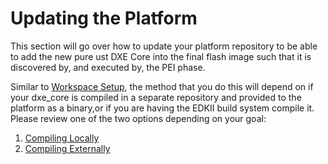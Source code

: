 # Updating the Platform

This section will go over how to update your platform repository to be able to add the new pure 
ust DXE Core into the final flash image such that it is discovered by, and executed by, the PEI
phase.

Similar to [Workspace Setup](integrate/workspace.md), the method that you do this will depend on
if your dxe_core is compiled in a separate repository and provided to the platform as a binary,or
if you are having the EDKII build system compile it. Please review one of the two options depending
on your goal:

1. [Compiling Locally](integrate/platform_local.md)
1. [Compiling Externally](integrate/platform_external.md)
